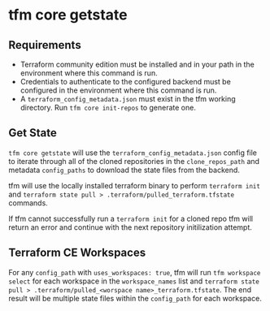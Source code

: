 # tfm core getstate

## Requirements

- Terraform community edition must be installed and in your path in the environment where this command is run.
- Credentials to authenticate to the configured backend must be configured in the environment where this command is run.
- A `terraform_config_metadata.json` must exist in the tfm working directory. Run `tfm core init-repos` to generate one.

## Get State

`tfm core getstate` will use the `terraform_config_metadata.json` config file to  iterate through all of the cloned repositories in the `clone_repos_path` and metadata `config_paths` to download the state files from the backend.

tfm will use the locally installed terraform binary to perform `terraform init` and `terraform state pull > .terraform/pulled_terraform.tfstate` commands.

If tfm cannot successfully run a `terraform init` for a cloned repo tfm will return an error and continue with the next repository initilization attempt.

## Terraform CE Workspaces

For any `config_path` with `uses_workspaces: true`, tfm will run `tfm workspace select` for each workspace in the `workspace_names` list and `terraform state pull > .terraform/pulled_<worspace name>_terraform.tfstate`. The end result will be multiple state files within the `config_path` for each workspace.
